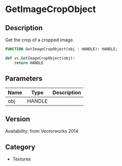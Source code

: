 # GetImageCropObject

## Description
Get the crop of a cropped image.

```pascal
FUNCTION GetImageCropObject(obj : HANDLE): HANDLE;
```

```python
def vs.GetImageCropObject(obj):
    return HANDLE
```

## Parameters
|Name|Type|Description|
|---|---|---|
|obj|HANDLE|   |

## Version
Availability: from Vectorworks 2014

## Category
* Textures

